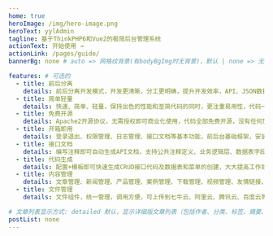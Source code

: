 ```yaml
---
home: true
heroImage: /img/hero-image.png
heroText: yylAdmin
tagline: 基于ThinkPHP6和Vue2的极简后台管理系统
actionText: 开始使用 →
actionLink: /pages/guide/
bannerBg: none # auto => 网格纹背景(有bodyBgImg时无背景)，默认 | none => 无 | '大图地址' | background: 自定义背景样式 提示：可以到palette.styl修改背景颜色$bannerTextColor变量

features: # 可选的
  - title: 前后分离
    details: 前后分离开发模式，开发更清晰，分工更明确，提升开发效率，API、JSON数据交互，JWT用户认证。
  - title: 简单轻量
    details: 快速、简单、轻量，保持出色的性能和至简代码的同时，更注重易用性，代码一目了然，上手简单。
  - title: 免费开源
    details: Apache2开源协议，无需授权即可商业化使用，代码全部免费开源，没有任何加密。
  - title: 开箱即用
    details: 登录退出、权限管理、日志管理、接口文档等基本功能，前后台基础框架，安装后即可使用。
  - title: 接口文档
    details: 编写注释即可自动生成API文档，支持公共注释定义、业务逻辑层、数据表字段的引用，在线调试。
  - title: 代码生成
    details: 配置+模板即可快速生成CRUD接口代码及数据表和菜单的创建，大大提高工作效率。
  - title: 内容管理
    details: 文章管理、新闻管理、产品管理、案例管理、下载管理、视频管理、友情链接、轮播管理等。
  - title: 文件管理
    details: 文件组件，统一管理，调用方便，可上传到七牛云、阿里云、腾讯云、百度云等对象存储。

# 文章列表显示方式: detailed 默认，显示详细版文章列表（包括作者、分类、标签、摘要、分页等）| simple => 显示简约版文章列表（仅标题和日期）| none 不显示文章列表
postList: none
---
```

